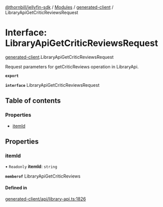 [@thornbill/jellyfin-sdk](../README.md) / [Modules](../modules.md) / [generated-client](../modules/generated_client.md) / LibraryApiGetCriticReviewsRequest

# Interface: LibraryApiGetCriticReviewsRequest

[generated-client](../modules/generated_client.md).LibraryApiGetCriticReviewsRequest

Request parameters for getCriticReviews operation in LibraryApi.

**`export`**

**`interface`** LibraryApiGetCriticReviewsRequest

## Table of contents

### Properties

- [itemId](generated_client.LibraryApiGetCriticReviewsRequest.md#itemid)

## Properties

### itemId

• `Readonly` **itemId**: `string`

**`memberof`** LibraryApiGetCriticReviews

#### Defined in

[generated-client/api/library-api.ts:1826](https://github.com/thornbill/jellyfin-sdk-typescript/blob/c65c42e/src/generated-client/api/library-api.ts#L1826)

